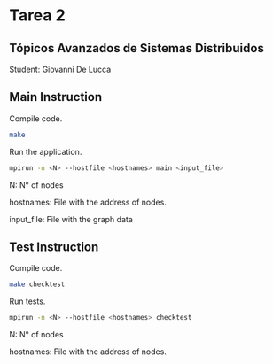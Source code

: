 # Tarea 2
## Tópicos Avanzados de Sistemas Distribuidos

Student: Giovanni De Lucca

## Main Instruction
Compile code.
```sh
make
```
Run the application.
```sh
mpirun -n <N> --hostfile <hostnames> main <input_file> 
```
N: N° of nodes

hostnames: File with the address of nodes.

input_file: File with the graph data

## Test Instruction
Compile code.
```sh
make checktest
```
Run tests.
```sh
mpirun -n <N> --hostfile <hostnames> checktest
```
N: N° of nodes

hostnames: File with the address of nodes.